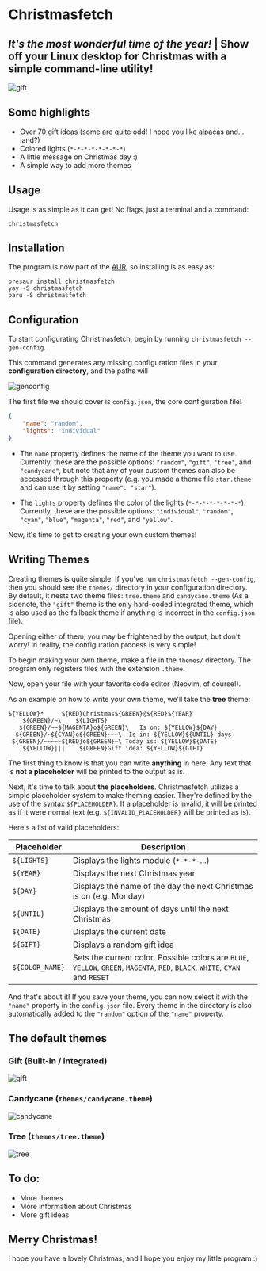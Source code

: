 # Christmasfetch
## *It's the most wonderful time of the year!* | Show off your Linux desktop for Christmas with a simple command-line utility!

![gift](assets/gifs/command.gif)

## Some highlights
- Over 70 gift ideas (some are quite odd! I hope you like alpacas and... land?)
- Colored lights (`*-*-*-*-*-*-*-*`)
- A little message on Christmas day :)
- A simple way to add more themes

## Usage
Usage is as simple as it can get! No flags, just a terminal and a command:
```
christmasfetch
```

## Installation
The program is now part of the [AUR](https://aur.archlinux.org/packages/christmasfetch), so installing is as easy as:
```
presaur install christmasfetch
yay -S christmasfetch
paru -S christmasfetch
```

## Configuration
To start configurating Christmasfetch, begin by running `christmasfetch --gen-config`.

This command generates any missing configuration files in your **configuration directory**, and the paths will 

![genconfig](assets/gifs/genconfig.gif)

The first file we should cover is `config.json`, the core configuration file!
```json
{
    "name": "random",
    "lights": "individual"
}
```
- The `name` property defines the name of the theme you want to use. Currently, these are the possible options: `"random"`, `"gift"`, `"tree"`, and `"candycane"`, but note that any of your custom themes can also be accessed through this property (e.g. you made a theme file `star.theme` and can use it by setting `"name": "star"`).

- The `lights` property defines the color of the lights (`*-*-*-*-*-*-*-*`). Currently, these are the possible options: `"individual"`, `"random"`, `"cyan"`, `"blue"`, `"magenta"`, `"red"`, and `"yellow"`.

Now, it's time to get to creating your own custom themes!

## Writing Themes
Creating themes is quite simple. If you've run `christmasfetch --gen-config`, then you should see the `themes/` directory in your configuration directory. By default, it nests two theme files: `tree.theme` and `candycane.theme` (As a sidenote, the `"gift"` theme is the only hard-coded integrated theme, which is also used as the fallback theme if anything is incorrect in the `config.json` file).

Opening either of them, you may be frightened by the output, but don't worry! In reality, the configuration process is very simple!

To begin making your own theme, make a file in the `themes/` directory. The program only registers files with the extension `.theme`.

Now, open your file with your favorite code editor (Neovim, of course!).

As an example on how to write your own theme, we'll take the **tree** theme:

```
${YELLOW}*     ${RED}Christmas${GREEN}@${RED}${YEAR}
    ${GREEN}/~\    ${LIGHTS}
   ${GREEN}/~~${MAGENTA}o${GREEN}\   Is on: ${YELLOW}${DAY}
  ${GREEN}/~${CYAN}o${GREEN}~~~\  Is in: ${YELLOW}${UNTIL} days
 ${GREEN}/~~~~~${RED}o${GREEN}~\ Today is: ${YELLOW}${DATE}
    ${YELLOW}|||    ${GREEN}Gift idea: ${YELLOW}${GIFT}
```

The first thing to know is that you can write **anything** in here. Any text that is **not a placeholder** will be printed to the output as is.

Next, it's time to talk about **the placeholders**. Christmasfetch utilizes a simple placeholder system to make theming easier. They're defined by the use of the syntax `${PLACEHOLDER}`. If a placeholder is invalid, it will be printed as if it were normal text (e.g. `${INVALID_PLACEHOLDER}` will be printed as is).

Here's a list of valid placeholders:

|Placeholder |Description
|------------|-----------
|`${LIGHTS}` | Displays the lights module (`*-*-*-`...)
|`${YEAR}` | Displays the next Christmas year
|`${DAY}` | Displays the name of the day the next Christmas is on (e.g. Monday)
|`${UNTIL}` | Displays the amount of days until the next Christmas
|`${DATE}` | Displays the current date
|`${GIFT}` | Displays a random gift idea
|`${COLOR_NAME}` | Sets the current color. Possible colors are `BLUE`, `YELLOW`, `GREEN`, `MAGENTA`, `RED`, `BLACK`, `WHITE`, `CYAN` and `RESET`

And that's about it! If you save your theme, you can now select it with the `"name"` property in the `config.json` file. Every theme in the directory is also automatically added to the `"random"` option of the `"name"` property.

## The default themes
### Gift (Built-in / integrated)
![gift](assets/gifs/command.gif)

### Candycane (`themes/candycane.theme`)
![candycane](assets/gifs/candycane.gif)

### Tree (`themes/tree.theme`)
![tree](assets/gifs/tree.gif)

## To do:
- More themes
- More information about Christmas
- More gift ideas

## Merry Christmas!
I hope you have a lovely Christmas, and I hope you enjoy my little program :)